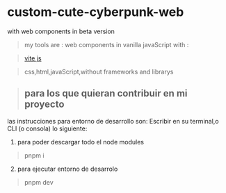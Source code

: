 # custom-cute-cyberpunk-web
with web components in beta version  

>my tools are : web components in vanilla javaScript with :

 >[vite  js](https://vitejs.dev/)
 
 >css,html,javaScript,without frameworks and librarys

>##  **para los que quieran contribuir en mi proyecto**
las instrucciones para entorno de desarrollo son:
Escribir en su terminal,o CLI (o consola) lo siguiente:


1)   para poder descargar todo el node modules

>pnpm i

2) para ejecutar entorno de desarrolo

>pnpm dev



